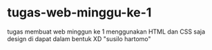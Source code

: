 # tugas-web-minggu-ke-1

tugas membuat web minggun ke 1
menggunakan HTML dan CSS saja
design di dapat dalam bentuk XD
"susilo hartomo"
